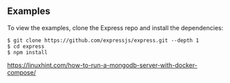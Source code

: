 ## Examples

  To view the examples, clone the Express repo and install the dependencies:

```console
$ git clone https://github.com/expressjs/express.git --depth 1
$ cd express
$ npm install
```
https://linuxhint.com/how-to-run-a-mongodb-server-with-docker-compose/